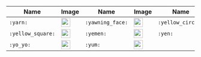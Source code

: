 | Name | Image | Name | Image | Name | Image | Name | Image |
| --- | --- | --- | --- | --- | --- | --- | --- |
| `:yarn:` | <img src="https://github.githubassets.com/images/icons/emoji/unicode/1f9f6.png?v8" alt="yarn" width="24" height="24" /> | `:yawning_face:` | <img src="https://github.githubassets.com/images/icons/emoji/unicode/1f971.png?v8" alt="yawning_face" width="24" height="24" /> | `:yellow_circle:` | <img src="https://github.githubassets.com/images/icons/emoji/unicode/1f7e1.png?v8" alt="yellow_circle" width="24" height="24" /> | `:yellow_heart:` | <img src="https://github.githubassets.com/images/icons/emoji/unicode/1f49b.png?v8" alt="yellow_heart" width="24" height="24" /> |
| `:yellow_square:` | <img src="https://github.githubassets.com/images/icons/emoji/unicode/1f7e8.png?v8" alt="yellow_square" width="24" height="24" /> | `:yemen:` | <img src="https://github.githubassets.com/images/icons/emoji/unicode/1f1fe-1f1ea.png?v8" alt="yemen" width="24" height="24" /> | `:yen:` | <img src="https://github.githubassets.com/images/icons/emoji/unicode/1f4b4.png?v8" alt="yen" width="24" height="24" /> | `:yin_yang:` | <img src="https://github.githubassets.com/images/icons/emoji/unicode/262f.png?v8" alt="yin_yang" width="24" height="24" /> |
| `:yo_yo:` | <img src="https://github.githubassets.com/images/icons/emoji/unicode/1fa80.png?v8" alt="yo_yo" width="24" height="24" /> | `:yum:` | <img src="https://github.githubassets.com/images/icons/emoji/unicode/1f60b.png?v8" alt="yum" width="24" height="24" /> |  |  |  |  |

